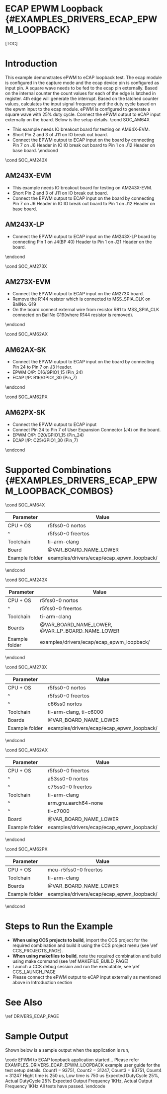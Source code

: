 # ECAP EPWM Loopback {#EXAMPLES_DRIVERS_ECAP_EPWM_LOOPBACK}

[TOC]

# Introduction

This example demonstrates ePWM to eCAP loopback test.
The ecap module is configured in the capture mode and the ecap device pin is
configured as input pin. A square wave needs to be fed to the ecap pin
externally. Based on the internal counter the count values for each of the
edge is latched in register. 4th edge will generate the interrupt. Based on
the latched counter values, calculates the input signal frequency and the
duty cycle based on the epwm input to the ecap module.
ePWM is configured to generate a square wave with 25% duty cycle.
Connect the ePWM output to eCAP input externally on the board.
Below is the setup details.
\cond SOC_AM64X
- This example needs IO breakout board for testing on AM64X-EVM.
- Short Pin 2 and 3 of J11 on IO break out board.
- Connect the EPWM output to ECAP input on the board by connecting
  Pin 7 on J6 Header in IO IO break out board to Pin 1 on J12 Header on base board.
\endcond

\cond SOC_AM243X

## AM243X-EVM
- This example needs IO breakout board for testing on AM243X-EVM.
- Short Pin 2 and 3 of J11 on IO break out board.
- Connect the EPWM output to ECAP input on the board by connecting
  Pin 7 on J6 Header in IO IO break out board to Pin 1 on J12 Header on base board.

## AM243X-LP
- Connect the EPWM output to ECAP input on the AM243X-LP board by connecting
  Pin 1 on J4(BP 40) Header to Pin 1 on J21 Header on the board.

\endcond

\cond SOC_AM273X

## AM273X-EVM
- Connect the EPWM output to ECAP input on the AM273X board.
- Remove the R144 resistor which is connected to MSS_SPIA_CLK on BallNo. G19
- On the board connect external wire from resistor R81 to MSS_SPIA_CLK connected on BallNo G19(where R144 resistor is removed).

\endcond

\cond SOC_AM62AX

## AM62AX-SK
- Connect the EPWM output to ECAP input on the board by connecting Pin 24 to Pin 7 on J3 Header.
- EPWM O/P: D16/GPIO1_15 (Pin_24)
- ECAP I/P: B16/GPIO1_30 (Pin_7)

\endcond

\cond SOC_AM62PX

## AM62PX-SK
- Connect the EPWM output to ECAP input
- Connect Pin 24 to Pin 7 of User Expansion Connector (J4) on the board.
- EPWM O/P: D20/GPIO1_15 (Pin_24)
- ECAP I/P: C25/GPIO1_30 (Pin_7)

\endcond

# Supported Combinations {#EXAMPLES_DRIVERS_ECAP_EPWM_LOOPBACK_COMBOS}

\cond SOC_AM64X

 Parameter      | Value
 ---------------|-----------
 CPU + OS       | r5fss0-0 nortos
 ^              | r5fss0-0 freertos
 Toolchain      | ti-arm-clang
 Board          | @VAR_BOARD_NAME_LOWER
 Example folder | examples/drivers/ecap/ecap_epwm_loopback/

\endcond

\cond SOC_AM243X

 Parameter      | Value
 ---------------|-----------
 CPU + OS       | r5fss0-0 nortos
 ^              | r5fss0-0 freertos
 Toolchain      | ti-arm-clang
 Boards         | @VAR_BOARD_NAME_LOWER, @VAR_LP_BOARD_NAME_LOWER
 Example folder | examples/drivers/ecap/ecap_epwm_loopback/

\endcond

\cond SOC_AM273X

 Parameter      | Value
 ---------------|-----------
 CPU + OS       | r5fss0-0 nortos
 ^              | r5fss0-0 freertos
 ^              | c66ss0 nortos
 Toolchain      | ti-arm-clang, ti-c6000
 Boards         | @VAR_BOARD_NAME_LOWER
 Example folder | examples/drivers/ecap/ecap_epwm_loopback/

\endcond

\cond SOC_AM62AX

 Parameter      | Value
 ---------------|-----------
 CPU + OS       | r5fss0-0 freertos
 ^              | a53ss0-0 nortos
 ^              | c75ss0-0 freertos
 Toolchain      | ti-arm-clang
 ^              | arm.gnu.aarch64-none
 ^              | ti-c7000
 Board          | @VAR_BOARD_NAME_LOWER
 Example folder | examples/drivers/ecap/ecap_epwm_loopback/

\endcond

\cond SOC_AM62PX

 Parameter      | Value
 ---------------|-----------
 CPU + OS       | mcu-r5fss0-0 freertos
 Toolchain      | ti-arm-clang
 Boards         | @VAR_BOARD_NAME_LOWER
 Example folder | examples/drivers/ecap/ecap_epwm_loopback/

\endcond

# Steps to Run the Example

- **When using CCS projects to build**, import the CCS project for the required combination
  and build it using the CCS project menu (see \ref CCS_PROJECTS_PAGE).
- **When using makefiles to build**, note the required combination and build using
  make command (see \ref MAKEFILE_BUILD_PAGE)
- Launch a CCS debug session and run the executable, see \ref CCS_LAUNCH_PAGE
- Please connect the ePWM output to eCAP input externally as mentioned above in Introduction section

# See Also

\ref DRIVERS_ECAP_PAGE

# Sample Output

Shown below is a sample output when the application is run,

\code
EPWM to ECAP loopback application started...
Please refer EXAMPLES_DRIVERS_ECAP_EPWM_LOOPBACK example user guide for the test setup details.
Count1 = 93751, Count2 = 31247, Count3 = 93751, Count4 = 31247
Hight time is 250 us, Low time is 750 us
Expected DutyCycle 25%, Actual DutyCycle 25%
Expected Output Frequency 1KHz, Actual Output Frequency 1KHz
All tests have passed.
\endcode
